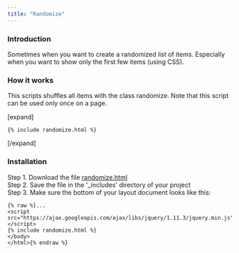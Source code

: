 ```yaml
---
title: "Randomize"
---
```


### Introduction

Sometimes when you want to create a randomized list of items. Especially when you want to show only the first few items (using CSS). 

### How it works

This scripts shuffles all items with the class randomize. Note that this script can be used only once on a page.

[expand]

```
{% include randomize.html %}
```

[/expand]

### Installation

Step 1. Download the file [randomize.html](https://raw.githubusercontent.com/jhvanderschee/jekyllcodex/gh-pages/_includes/randomize.html)
<br />Step 2. Save the file in the '_includes' directory of your project
<br />Step 3. Make sure the bottom of your layout document looks like this:

```
{% raw %}...
<script src="https://ajax.googleapis.com/ajax/libs/jquery/1.11.3/jquery.min.js"></script>
{% include randomize.html %}
</body>
</html>{% endraw %}
```